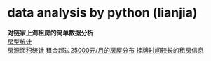 # data analysis by python (lianjia)

**对链家上海租房的简单数据分析**  
[房型统计](/fxtj.py)  
[房源面积统计](/fymj.py)
[租金超过25000元/月的房屋分布](/zj.py)
[挂牌时间较长的租房信息](/gp.py)
